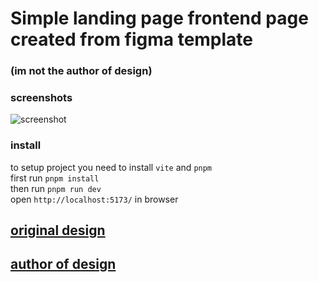 # Simple landing page frontend page created from figma template
### (im not the author of design)
### screenshots
![screenshot](./pictures/image.png)
### install
to setup project you need to install `vite` and `pnpm`\
first run `pnpm install`\
then run `pnpm run dev`\
open `http://localhost:5173/` in browser
## [original design](https://www.figma.com/file/aHd2rHMrnzDXhowLuIQjIyVQ/ThriveTalk-Landing-Page)
## [author of design](https://www.kshitij.ws/)

